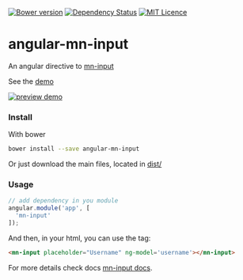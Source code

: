 [![Bower version](https://badge.fury.io/bo/angular-mn-input.svg)](https://badge.fury.io/bo/angular-mn-input)
[![Dependency Status](https://gemnasium.com/badges/github.com/minimalist-components/angular-mn-input.svg)](https://gemnasium.com/github.com/minimalist-components/angular-mn-input)
[![MIT Licence](https://badges.frapsoft.com/os/mit/mit.svg?v=103)](https://opensource.org/licenses/mit-license.php)   


# angular-mn-input

An angular directive to [mn-input](https://github.com/minimalist-components/mn-input)

See the [demo](https://minimalist-components.github.io/mn-input)

[![preview demo](https://raw.githubusercontent.com/minimalist-components/mn-input/master/sources/example/mn-input.gif)](https://minimalist-components.github.io/mn-input/)

### Install

With bower

```sh
bower install --save angular-mn-input
```

Or just download the main files, located in [dist/](https://github.com/minimalist-components/angular-mn-input/tree/master/dist)

### Usage

```js
// add dependency in you module
angular.module('app', [
  'mn-input'
]);
```

And then, in your html, you can use the tag:

```html
<mn-input placeholder="Username" ng-model='username'></mn-input>
```


For more details check docs [mn-input docs](https://github.com/minimalist-components/mn-input).

